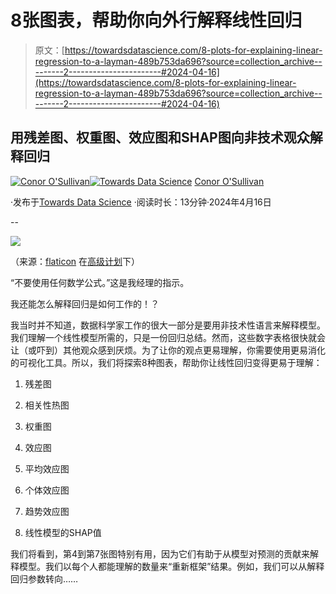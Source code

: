 # 8张图表，帮助你向外行解释线性回归

> 原文：[https://towardsdatascience.com/8-plots-for-explaining-linear-regression-to-a-layman-489b753da696?source=collection_archive---------2-----------------------#2024-04-16](https://towardsdatascience.com/8-plots-for-explaining-linear-regression-to-a-layman-489b753da696?source=collection_archive---------2-----------------------#2024-04-16)

## 用残差图、权重图、效应图和SHAP图向非技术观众解释回归

[](https://conorosullyds.medium.com/?source=post_page---byline--489b753da696--------------------------------)[![Conor O'Sullivan](../Images/2dc50a24edb12e843651d01ed48a3c3f.png)](https://conorosullyds.medium.com/?source=post_page---byline--489b753da696--------------------------------)[](https://towardsdatascience.com/?source=post_page---byline--489b753da696--------------------------------)[![Towards Data Science](../Images/a6ff2676ffcc0c7aad8aaf1d79379785.png)](https://towardsdatascience.com/?source=post_page---byline--489b753da696--------------------------------) [Conor O'Sullivan](https://conorosullyds.medium.com/?source=post_page---byline--489b753da696--------------------------------)

·发布于[Towards Data Science](https://towardsdatascience.com/?source=post_page---byline--489b753da696--------------------------------) ·阅读时长：13分钟·2024年4月16日

--

![](../Images/a8c98d7f3577a9305bf7bb5f32d33442.png)

（来源：[flaticon](https://www.flaticon.com/free-icon/linear-regression_2103640?term=linear+regression&page=1&position=11&origin=search&related_id=2103640) 在[高级计划](https://support.flaticon.com/hc/en-us/articles/202798201-What-are-Flaticon-Premium-licenses-)下）

“不要使用任何数学公式。”这是我经理的指示。

我还能怎么解释回归是如何工作的！？

我当时并不知道，数据科学家工作的很大一部分是要用非技术性语言来解释模型。我们理解一个线性模型所需的，只是一份回归总结。然而，这些数字表格很快就会让（或吓到）其他观众感到厌烦。为了让你的观点更易理解，你需要使用更易消化的可视化工具。所以，我们将探索8种图表，帮助你让线性回归变得更易于理解：

1.  残差图

1.  相关性热图

1.  权重图

1.  效应图

1.  平均效应图

1.  个体效应图

1.  趋势效应图

1.  线性模型的SHAP值

我们将看到，第4到第7张图特别有用，因为它们有助于从模型对预测的贡献来解释模型。我们以每个人都能理解的数量来“重新框架”结果。例如，我们可以从解释回归参数转向……
